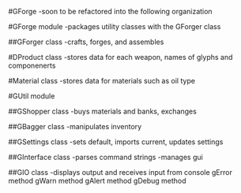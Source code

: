 #GForge
-soon to be refactored into the following organization



#GForge module
-packages utility classes with the GForger class

##GForger class
-crafts, forges, and assembles 

#DProduct class
-stores data for each weapon, names of glyphs and componenerts

#Material class
-stores data for materials such as oil type

#GUtil module

##GShopper class
-buys materials and banks, exchanges

##GBagger class
-manipulates inventory

##GSettings class
-sets default, imports current, updates settings

##GInterface class
-parses command strings
-manages gui

##GIO class
-displays output and receives input from console
  gError method
  gWarn method
  gAlert method
  gDebug method
